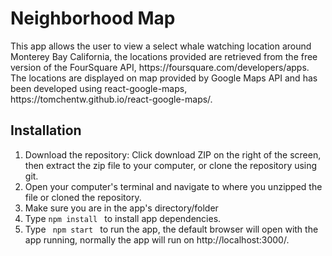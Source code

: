 <h1>Neighborhood Map</h1>
<p>This app allows the user to view a select whale watching location around Monterey Bay California,
the locations provided are retrieved from the free version of the FourSquare API, https://foursquare.com/developers/apps.
The locations are displayed on map provided by Google Maps API and has been developed using react-google-maps, https://tomchentw.github.io/react-google-maps/.</p>
<h2>Installation</h2>
<ol>
<li>Download the repository:
    Click download ZIP on the right of the screen, then extract the zip file to your computer, or clone the repository using git.
<li>Open your computer's terminal and navigate to where you unzipped the file or cloned the repository.
<li>Make sure you are in the app's directory/folder
<li>Type <code>npm install </code> to install app dependencies.
<li>Type <code> npm start </code> to run the app, the default browser will open with the app running,
normally the app will run on http://localhost:3000/.
</ol>

